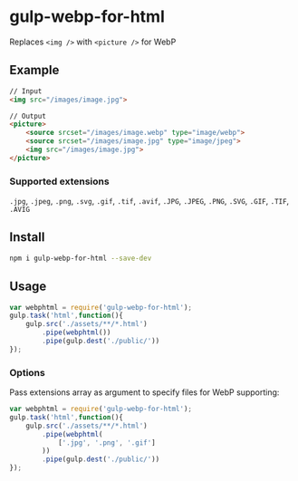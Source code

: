 # gulp-webp-for-html
Replaces `<img />` with `<picture />` for WebP
## Example
```html
// Input
<img src="/images/image.jpg">

// Output
<picture>
	<source srcset="/images/image.webp" type="image/webp">
	<source srcset="/images/image.jpg" type="image/jpeg">
	<img src="/images/image.jpg">
</picture>
```
### Supported extensions
`.jpg`, `.jpeg`, `.png`, `.svg`, `.gif`, `.tif`, `.avif`, `.JPG`, `.JPEG`, `.PNG`, `.SVG`, `.GIF`, `.TIF`, `.AVIG`
## Install
```bash
npm i gulp-webp-for-html --save-dev
```
## Usage
```javascript
var webphtml = require('gulp-webp-for-html');
gulp.task('html',function(){
	gulp.src('./assets/**/*.html')
		.pipe(webphtml())
		.pipe(gulp.dest('./public/'))
});
```
### Options
Pass extensions array as argument to specify files for WebP supporting:
```javascript
var webphtml = require('gulp-webp-for-html');
gulp.task('html',function(){
	gulp.src('./assets/**/*.html')
		.pipe(webphtml(
		    ['.jpg', '.png', '.gif']
		))
		.pipe(gulp.dest('./public/'))
});
```